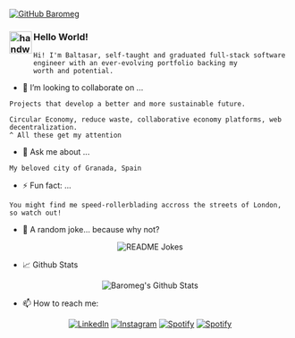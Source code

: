 [![GitHub Baromeg](https://img.shields.io/github/followers/Baromeg?label=follow%20me&style=social)](https://github.com/Baromeg)

### <img alt="handwavegif" src="https://user-images.githubusercontent.com/39513876/112366216-8cfe7400-8cfe-11eb-8116-7d3dbae20e97.gif" width='40' align="left"/> Hello World!

```
Hi! I'm Baltasar, self-taught and graduated full-stack software engineer with an ever-evolving portfolio backing my 
worth and potential.
```

- 👯 I’m looking to collaborate on ...

```
Projects that develop a better and more sustainable future.

Circular Economy, reduce waste, collaborative economy platforms, web decentralization. 
^ All these get my attention
```

- 💬 Ask me about ...

```
My beloved city of Granada, Spain
```

- ⚡ Fun fact: ...

```
You might find me speed-rollerblading accross the streets of London, so watch out!
```

- 🤪 A random joke... because why not?

<div align="center">
<img align="center" src="https://readme-jokes.vercel.app/api" alt="README Jokes"></a>
</div>

- 📈 Github Stats

<div align="center">
<img align="center" src="https://github-readme-stats.vercel.app/api?username=Baromeg&include_all_commits=true&count_private=true&show_icons=true&line_height=20&title_color=FC8621&icon_color=FC8621&text_color=2e2e2e&bg_color=FAFAFA,363537" alt="Baromeg's Github Stats">
</div>

- 📫 How to reach me:

<div align="center">
<a href="https://www.linkedin.com/in/baltasar-romero" target="_blank"><img src="https://img.shields.io/badge/LinkedIn-%230077B5.svg?&style=flat-square&logo=linkedin&logoColor=white" alt="LinkedIn"></a>
<a href="https://www.instagram.com/baromeg" target="_blank"><img src="https://img.shields.io/badge/Instagram-%23E4405F.svg?&style=flat-square&logo=instagram&logoColor=white" alt="Instagram"></a>
<a href="https://open.spotify.com/user/baromeg?si=tGnvMcPEQAuDVbGdD-kKMg" target="_blank"><img src="https://img.shields.io/badge/Spotify-%231ED760.svg?&style=flat-square&logo=spotify&logoColor=white" alt="Spotify"></a>
<a href="https://baltasar.co.uk" target="_blank"><img src="https://img.shields.io/badge/Portfolio-%23FC8621.svg?&style=flat-square&logo=google%20chrome&logoColor=white" alt="Spotify"></a>
</div>
